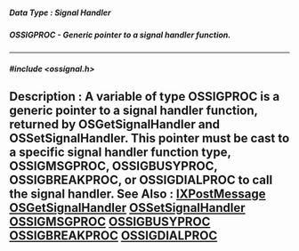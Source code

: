 ##### Data Type : Signal Handler
##### OSSIGPROC - Generic pointer to a signal handler function.
---
##### #include <ossignal.h>
**Description :**
A variable of type OSSIGPROC is a generic pointer to a signal handler function, 
returned by OSGetSignalHandler and OSSetSignalHandler.  This pointer must be 
cast to a specific signal handler function type, OSSIGMSGPROC, OSSIGBUSYPROC, 
OSSIGBREAKPROC, or OSSIGDIALPROC to call the signal handler.
**See Also :**
[IXPostMessage](D:/md_files/IXPostMessage.md)
[OSGetSignalHandler](D:/md_files/OSGetSignalHandler.md)
[OSSetSignalHandler](D:/md_files/OSSetSignalHandler.md)
[OSSIGMSGPROC](D:/md_files/OSSIGMSGPROC.md)
[OSSIGBUSYPROC](D:/md_files/OSSIGBUSYPROC.md)
[OSSIGBREAKPROC](D:/md_files/OSSIGBREAKPROC.md)
[OSSIGDIALPROC](D:/md_files/OSSIGDIALPROC.md)
---
